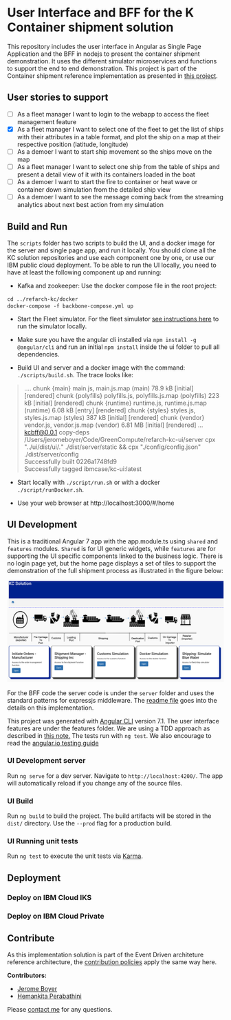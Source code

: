 # User Interface and BFF for the K Container shipment solution

This repository includes the user interface in Angular as Single Page Application and the BFF in nodejs to present the container shipment demonstration. It uses the different simulator microservices and functions to support the end to end demonstration. This project is part of the Container shipment reference implementation as presented in [this project](https://github.com/ibm-cloud-architecture/refarch-kc).

## User stories to support

- [ ] As a fleet manager I want to login to the webapp to access the fleet management feature
- [x] As a fleet manager I want to select one of the fleet to get the list of ships with their attributes in a table format, and plot the ship on a map at their respective position (latitude, longitude)
- [ ] As a demoer I want to start ship movement so the ships move on the map
- [ ] As a fleet manager I want to select one ship from the table of ships and present a detail view of it with its containers loaded in the boat
- [ ] As a demoer I want to start the fire to container or heat wave or container down simulation from the detailed ship view
- [ ] As a demoer I want to see the message coming back from the streaming analytics about next best action from my simulation

## Build and Run

The `scripts` folder has two scripts to build the UI, and a docker image for the server and single page app, and run it locally. You should clone all the KC solution repositories and use each component one by one, or use our IBM public cloud deployment. To be able to run the UI locally, you need to have at least the following component up and running:

* Kafka and zookeeper: Use the docker compose file in the root project: 
 ```
 cd ../refarch-kc/docker
 docker-compose -f backbone-compose.yml up
 ```
* Start the Fleet simulator.  For the fleet simulator [see instructions here](https://github.com/ibm-cloud-architecture/refarch-kc-ms/tree/master/fleet-ms#run) to run the simulator locally.

* Make sure you have the angular cli installed via `npm install -g @angular/cli` and run an initial `npm install` inside the ui folder to pull all dependencies.

* Build UI and server and a docker image with the command: `./scripts/build.sh`. The trace looks like:
> .... chunk {main} main.js, main.js.map (main) 78.9 kB [initial] [rendered]
chunk {polyfills} polyfills.js, polyfills.js.map (polyfills) 223 kB [initial] [rendered]
chunk {runtime} runtime.js, runtime.js.map (runtime) 6.08 kB [entry] [rendered]
chunk {styles} styles.js, styles.js.map (styles) 387 kB [initial] [rendered]
chunk {vendor} vendor.js, vendor.js.map (vendor) 6.81 MB [initial] [rendered]
...   
> kcbff@0.0.1 copy-deps /Users/jeromeboyer/Code/GreenCompute/refarch-kc-ui/server
> cpx "../ui/dist/ui/*.*" ./dist/server/static && cpx "./config/config.json" ./dist/server/config   
Successfully built 0226a1748fd9  
Successfully tagged ibmcase/kc-ui:latest

* Start locally with `./script/run.sh` or with a docker `./script/runDocker.sh`. 

* Use your web browser at http://localhost:3000/#/home 


## UI Development

This is a traditional Angular 7 app with the app.module.ts using `shared` and `features` modules. `Shared` is for UI generic widgets, while `features` are for supporting the UI specific components linked to the business logic. 
There is no login page yet, but the home page displays a set of tiles to support the demonstration of the full shipment process as illustrated in the figure below:

![](./kc-ui-home.png)

For the BFF code the server code is under the `server` folder and uses the standard patterns for expressjs middleware. The [readme file](./server/README.md) goes into the details on this implementation.

This project was generated with [Angular CLI](https://github.com/angular/angular-cli) version 7.1. The user interface features are under the features folder. We are using a TDD approach as described in [this note.](https://github.com/ibm-cloud-architecture/refarch-caseportal-app/blob/master/docs/tdd.md) The tests run with `ng test`. We also encourage to read the [angular.io testing guide](https://angular.io/guide/testing)

### UI Development server

Run `ng serve` for a dev server. Navigate to `http://localhost:4200/`. The app will automatically reload if you change any of the source files.

### UI Build

Run `ng build` to build the project. The build artifacts will be stored in the `dist/` directory. Use the `--prod` flag for a production build.

### UI Running unit tests

Run `ng test` to execute the unit tests via [Karma](https://karma-runner.github.io).

## Deployment

### Deploy on IBM Cloud IKS

### Deploy on IBM Cloud Private 


## Contribute

As this implementation solution is part of the Event Driven architeture reference architecture, the [contribution policies](./CONTRIBUTING.md) apply the same way here.

**Contributors:**
* [Jerome Boyer](https://www.linkedin.com/in/jeromeboyer/)
* [Hemankita Perabathini](https://www.linkedin.com/in/hemankita-perabathini/)

Please [contact me](mailto:boyerje@us.ibm.com) for any questions.
